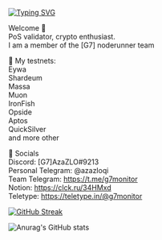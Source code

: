 [![Typing SVG](https://readme-typing-svg.herokuapp.com?color=%2336BCF7&lines=Welcome+to+my+GitHub+profile)](https://git.io/typing-svg)

Welcome 🤘  
PoS validator, crypto enthusiast.  
I am a member of the [G7] noderunner team  
  
🧾 My testnets:  
Eywa  
Shardeum  
Massa  
Muon  
IronFish  
Opside  
Aptos  
QuickSilver  
and more other  
  
💬 Socials  
Discord: [G7]AzaZLO#9213  
Personal Telegram: @azazloqi  
Team Telegram: https://t.me/g7monitor  
Notion: https://clck.ru/34HMxd  
Teletype: https://teletype.in/@g7monitor  

[![GitHub Streak](http://github-readme-streak-stats.herokuapp.com?user=MaloyMeee&theme=windows-dark&hide_border=true)](https://git.io/streak-stats)

![Anurag's GitHub stats](https://github-readme-stats.vercel.app/api?username=maloymeee&theme=github_dark)

